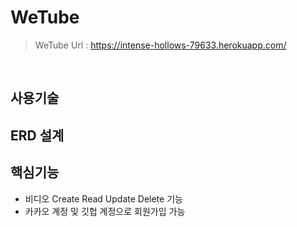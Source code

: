 # WeTube
>
>WeTube Url : https://intense-hollows-79633.herokuapp.com/

</br>

## 사용기술

## ERD 설계

## 핵심기능
- 비디오 Create Read Update Delete 기능
- 카카오 계정 및 깃헙 계정으로 회원가입 가능
